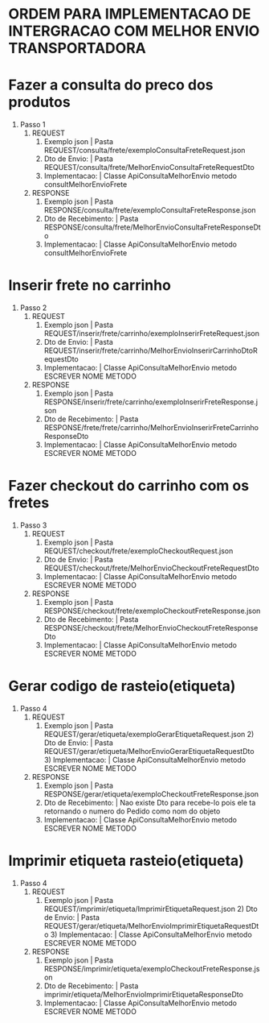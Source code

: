 # ORDEM PARA IMPLEMENTACAO DE INTERGRACAO COM MELHOR ENVIO TRANSPORTADORA


# Fazer a consulta do preco dos produtos
1) Passo 1
    1) REQUEST
        1) Exemplo json | Pasta REQUEST/consulta/frete/exemploConsultaFreteRequest.json
        2) Dto de Envio: | Pasta REQUEST/consulta/frete/MelhorEnvioConsultaFreteRequestDto
        3) Implementacao: | Classe ApiConsultaMelhorEnvio metodo consultMelhorEnvioFrete
    2) RESPONSE
        1) Exemplo json | Pasta RESPONSE/consulta/frete/exemploConsultaFreteResponse.json
        2) Dto de Recebimento: | Pasta RESPONSE/consulta/frete/MelhorEnvioConsultaFreteResponseDto
        3) Implementacao: | Classe ApiConsultaMelhorEnvio metodo consultMelhorEnvioFrete


# Inserir frete no carrinho
1) Passo 2
    1) REQUEST
        1) Exemplo json | Pasta REQUEST/inserir/frete/carrinho/exemploInserirFreteRequest.json
        2) Dto de Envio: | Pasta REQUEST/inserir/frete/carrinho/MelhorEnvioInserirCarrinhoDtoRequestDto
        3) Implementacao: | Classe ApiConsultaMelhorEnvio metodo ESCREVER NOME METODO
    2) RESPONSE
        1) Exemplo json | Pasta RESPONSE/inserir/frete/carrinho/exemploInserirFreteResponse.json
        2) Dto de Recebimento: | Pasta RESPONSE/frete/frete/carrinho/MelhorEnvioInserirFreteCarrinhoResponseDto
        3) Implementacao: | Classe ApiConsultaMelhorEnvio metodo ESCREVER NOME METODO


# Fazer checkout do carrinho com os fretes
1) Passo 3
   1) REQUEST
      1) Exemplo json | Pasta REQUEST/checkout/frete/exemploCheckoutRequest.json
      2) Dto de Envio: | Pasta REQUEST/checkout/frete/MelhorEnvioCheckoutFreteRequestDto
      3) Implementacao: | Classe ApiConsultaMelhorEnvio metodo ESCREVER NOME METODO
   2) RESPONSE
       1) Exemplo json | Pasta RESPONSE/checkout/frete/exemploCheckoutFreteResponse.json
       2) Dto de Recebimento: | Pasta RESPONSE/checkout/frete/MelhorEnvioCheckoutFreteResponseDto
       3) Implementacao: | Classe ApiConsultaMelhorEnvio metodo ESCREVER NOME METODO


# Gerar codigo de rasteio(etiqueta)
1) Passo 4
    1) REQUEST
       1) Exemplo json | Pasta REQUEST/gerar/etiqueta/exemploGerarEtiquetaRequest.json
          2) Dto de Envio: | Pasta REQUEST/gerar/etiqueta/MelhorEnvioGerarEtiquetaRequestDto
          3) Implementacao: | Classe ApiConsultaMelhorEnvio metodo ESCREVER NOME METODO
   2) RESPONSE
       1) Exemplo json | Pasta RESPONSE/gerar/etiqueta/exemploCheckoutFreteResponse.json
       2) Dto de Recebimento: | Nao existe Dto para recebe-lo pois ele ta retornando o numero do Pedido como nom do objeto
       3) Implementacao: | Classe ApiConsultaMelhorEnvio metodo ESCREVER NOME METODO


# Imprimir etiqueta rasteio(etiqueta)
1) Passo 4
    1) REQUEST
        1) Exemplo json | Pasta REQUEST/imprimir/etiqueta/ImprimirEtiquetaRequest.json
            2) Dto de Envio: | Pasta REQUEST/gerar/etiqueta/MelhorEnvioImprimirEtiquetaRequestDto
            3) Implementacao: | Classe ApiConsultaMelhorEnvio metodo ESCREVER NOME METODO
    2) RESPONSE
        1) Exemplo json | Pasta RESPONSE/imprimir/etiqueta/exemploCheckoutFreteResponse.json
        2) Dto de Recebimento: | Pasta imprimir/etiqueta/MelhorEnvioImprimirEtiquetaResponseDto
        3) Implementacao: | Classe ApiConsultaMelhorEnvio metodo ESCREVER NOME METODO
